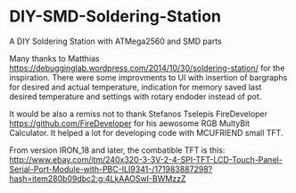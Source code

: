 # DIY-SMD-Soldering-Station
A DIY Soldering Station with ATMega2560 and SMD parts

Many thanks to Matthias <https://debugginglab.wordpress.com/2014/10/30/soldering-station/> for
the inspiration.
There were some improvments to UI with insertion of bargraphs for desired and actual temperature, 
indication for memory saved last desired temperature and settings with rotary endoder instead of
pot.

It would be also a remiss not to thank Stefanos Tselepis FireDeveloper <https://github.com/FireDeveloper> for his
aewosome RGB MultyBit Calculator. It helped a lot for developing code with MCUFRIEND small TFT.

From version IRON_18 and later, the combatible TFT is this:
   http://www.ebay.com/itm/240x320-3-3V-2-4-SPI-TFT-LCD-Touch-Panel-Serial-Port-Module-with-PBC-ILI9341-/171983887298?hash=item280b09dbc2:g:4LkAAOSwI-BWMzzZ

